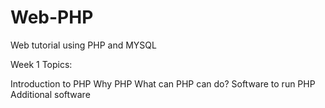 # Web-PHP
Web tutorial using PHP and MYSQL


Week 1
Topics:

Introduction to PHP
Why PHP
What can PHP can do? 
Software to run PHP
Additional software


